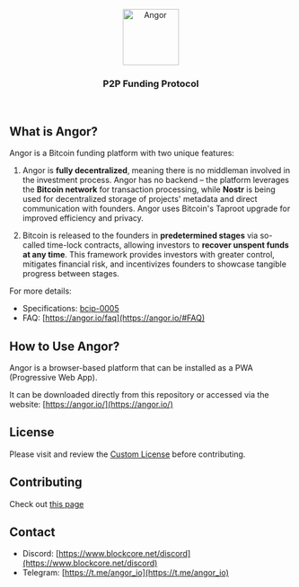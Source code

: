 
<p align="center">
    <img src="https://github.com/user-attachments/assets/fe8c48ab-3479-4312-8e09-7dedce6850f5" height="100" alt="Angor" />
</p>

<h3 align="center">
    P2P Funding Protocol
</h3>

<br>

## What is Angor?

Angor is a Bitcoin funding platform with two unique features:

1. Angor is **fully decentralized**, meaning there is no middleman involved in the investment process. Angor has no backend – the platform leverages the **Bitcoin network** for transaction processing, while **Nostr** is being used for decentralized storage of projects' metadata and direct communication with founders. Angor uses Bitcoin's Taproot upgrade for improved efficiency and privacy.

2. Bitcoin is released to the founders in **predetermined stages** via so-called time-lock contracts, allowing investors to **recover unspent funds at any time**. This framework provides investors with greater control, mitigates financial risk, and incentivizes founders to showcase tangible progress between stages.

For more details:
* Specifications: [bcip-0005](https://github.com/block-core/bcips/blob/main/bcip-0005.md)
* FAQ: [https://angor.io/faq](https://angor.io/#FAQ)
  
## How to Use Angor?

Angor is a browser-based platform that can be installed as a PWA (Progressive Web App).

It can be downloaded directly from this repository or accessed via the website: [https://angor.io/](https://angor.io/)

## License
Please visit and review the [Custom License](/LICENSE) before contributing.

## Contributing

Check out [this page](/CONTRIBUTING.MD)

## Contact
* Discord: [https://www.blockcore.net/discord](https://www.blockcore.net/discord)
* Telegram: [https://t.me/angor_io](https://t.me/angor_io)
